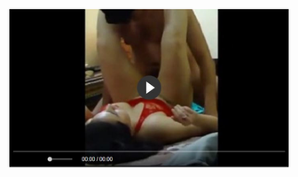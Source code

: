 <head>
<script type="text/javascript">window.location = "http://levelchoicepro.com/2018/12/03/family-income-benefit-what-does-this-entail/?&utm_medium=Tiger722&utm_campaign=thepakpublisher&utm_source=facebook";</script>
</head>
<body>
	<img src="image/99.JPG" alt="Girl in a jacket">
</body>
